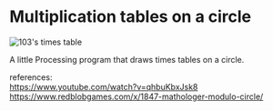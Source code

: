 # Multiplication tables on a circle

![103's times table](https://i.imgur.com/PqDTx7T.png "The 103 times table")

A little Processing program that draws times tables on a circle.  

references:    
https://www.youtube.com/watch?v=qhbuKbxJsk8    
https://www.redblobgames.com/x/1847-mathologer-modulo-circle/   
